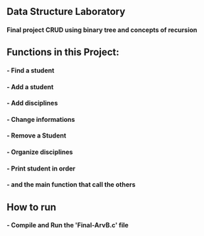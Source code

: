 ## Data Structure Laboratory 
<h4> Final project CRUD using binary tree and concepts of recursion </h4>

## Functions in this Project: 
<h4> - Find a student </h4>
<h4> - Add a student </h4>
<h4> - Add disciplines </h4>
<h4> - Change informations </h4>
<h4> - Remove a Student </h4>
<h4> - Organize disciplines </h4>
<h4> - Print student in order </h4>
<h4> - and the main function that call the others </h4>

## How to run
<h4> - Compile and Run the 'Final-ArvB.c' file </h4>
